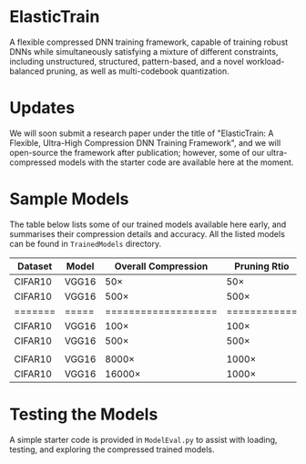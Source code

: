 # ElasticTrain
A flexible compressed DNN training framework, capable of training robust DNNs while simultaneously satisfying a mixture of different constraints, including unstructured, structured, pattern-based, and a novel workload-balanced pruning, as well as multi-codebook quantization.

# Updates
We will soon submit a research paper under the title of "ElasticTrain: A Flexible, Ultra-High Compression DNN Training Framework", and we will open-source the framework after publication; however, some of our ultra-compressed models with the starter code are available here at the moment.

# Sample Models
The table below lists some of our trained models available here early, and summarises their compression details and accuracy.
All the listed models can be found in `TrainedModels` directory.

| Dataset | Model | Overall Compression | Pruning Rtio | Pruning Structure | Quantization Bits / Compression | Codebooks per Layer | Accuracy |
| ------- | ----- | ------------------- | ------------ | ----------------- | ------------------------------- | ------------------- | -------- |
| CIFAR10 | VGG16 |         50×         |     50×      |    unstructured   |               -                 |          -          |  93.26%  |
| CIFAR10 | VGG16 |         500×        |     500×     |    unstructured   |               -                 |          -          |  91.17%  |
| ======= | ===== | =================== | ============ | ================= | =============================== | =================== | ======== |
| CIFAR10 | VGG16 |         100×        |     100×     |       kernel      |               -                 |          -          |  92.25%  |
| CIFAR10 | VGG16 |         500×        |     500×     |       kernel      |               -                 |          -          |  88.59%  |
|         |       |                     |              |                   |                                 |                     |          |
| CIFAR10 | VGG16 |         8000×       |     1000×    |    unstructured   |              4/8×               |          1          |  88.59%  |
| CIFAR10 | VGG16 |         16000×      |     1000×    |    unstructured   |              2/16×              |          64         |  87.93%  |

# Testing the Models
A simple starter code is provided in `ModelEval.py` to assist with loading, testing, and exploring the compressed trained models.
